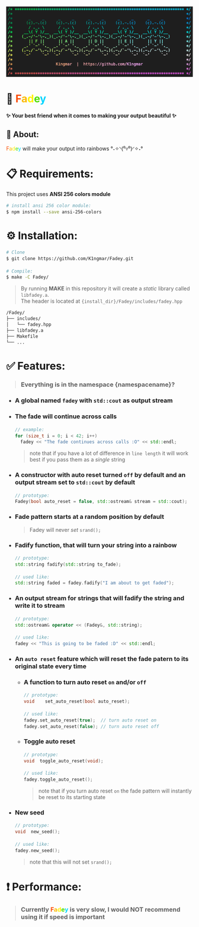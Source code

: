 
<p align="center">
  <img alt="Really cool fadey banner" src="./fadey.png" />
</p>

# 🌈 <span style="color:#fc4e03">F</span><span style="color:#fcba03">a</span><span style="color:#fff200">d</span><span style="color:#4ede00">e</span><span style="color:#00d5ff">y</span>
#### ✨ Your best friend when it comes to making your output beautiful ✨

## 📝 About:

<span style="color:#fc4e03">F</span><span style="color:#fcba03">a</span><span style="color:#fff200">d</span><span style="color:#4ede00">e</span><span style="color:#00d5ff">y</span>
will make your output into rainbows °˖✧◝(⁰▿⁰)◜✧˖°

# 📋 Requirements:
This project uses **ANSI 256 colors module**
```bash
# install ansi 256 color module:
$ npm install --save ansi-256-colors
```

# ⚙️ Installation:
```bash
# Clone
$ git clone https://github.com/K1ngmar/Fadey.git

# Compile:
$ make -C Fadey/
```
>By running **MAKE** in this repository it will create a *static* library called `libfadey.a`.  
>The header is located at `{install_dir}/Fadey/includes/fadey.hpp`
```text
/Fadey/
├── includes/
│   └── fadey.hpp
├── libfadey.a
├── Makefile
└── ...
```

# ✅ Features:

> ### Everything is in the namespace {namespacename}?

* ### A global named `fadey` with `std::cout` as output stream

* ### The fade will continue across calls
  ```cpp
  // example:
  for (size_t i = 0; i < 42; i++)
    fadey << "The fade continues across calls :O" << std::endl;
  ```
  > note that if you have a lot of difference in `line length` it will work best if you pass them as a *single* string

* ### A constructor with auto reset turned `off` by default and an output stream set to `std::cout` by default
  ```cpp
  // prototype:
  Fadey(bool auto_reset = false, std::ostream& stream = std::cout);
  ```

* ### Fade pattern starts at a random position by default
  > Fadey will never *set* `srand();`

* ### Fadify function, that will turn your string into a rainbow
  ```cpp
  // prototype:
  std::string fadify(std::string to_fade);

  // used like:
  std::string faded = fadey.fadify("I am about to get faded");
  ```

* ### An output stream for strings that will fadify the string and write it to stream
  ```cpp
  // prototype:
  std::ostream& operator << (Fadey&, std::string);
  
  // used like:
  fadey << "This is going to be faded :D" << std::endl;
  ```

* ### An `auto reset` feature which will reset the fade patern to its original state every time 

  * ### A function to turn auto reset `on` and/or `off`
    ```cpp
    // prototype:
    void	set_auto_reset(bool auto_reset);

    // used like:
    fadey.set_auto_reset(true);  // turn auto reset on
    fadey.set_auto_reset(false); // turn auto reset off
    ````

  * ### Toggle auto reset
    ```cpp
    // prototype:
    void  toggle_auto_reset(void);

    // used like:
    fadey.toggle_auto_reset();
    ```
    > note that if you turn auto reset `on` the fade pattern will instantly be reset to its starting state
  
* ### New seed
  ```cpp
  // prototype:
  void	new_seed();

  // used like:
  fadey.new_seed();
  ```
  > note that this will not set `srand();`


# ❗️ Performance:
> ### Currently <span style="color:#fc4e03">F</span><span style="color:#fcba03">a</span><span style="color:#fff200">d</span><span style="color:#4ede00">e</span><span style="color:#00d5ff">y</span> is very slow, I would **NOT** recommend using it if speed is important
